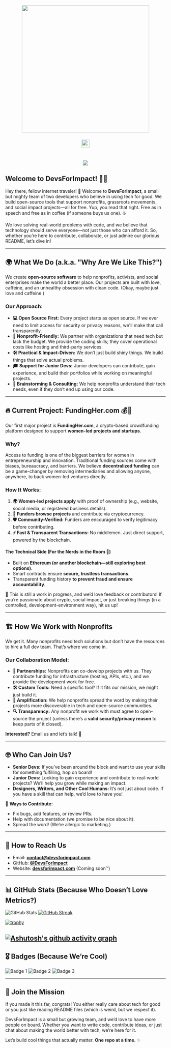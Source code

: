 <div align="center">
  <img height="400" src="https://media0.giphy.com/media/v1.Y2lkPTc5MGI3NjExbTZraWhjdjlheHN3aXhxaWJtcjE4NGpndXJnMWN2emViZGdqajkxbSZlcD12MV9pbnRlcm5hbF9naWZfYnlfaWQmY3Q9Zw/CmtaipVmltX8ESqkAN/giphy.gif"  />
</div>

###

<div align="center">
  <a href="youtube.com/devsforimpact" target="_blank">
    <img src="https://img.shields.io/static/v1?message=Youtube&logo=youtube&label=Subscribe%20to%20our%20channel%20on&color=FF0000&logoColor=white&labelColor=&style=for-the-badge" height="25" alt="youtube logo"  />
  </a>
</div>

###

<br clear="both">

<div align="center">
  <img src="https://profile-counter.glitch.me/DevsForImpact/count.svg?"  />
</div>

###

## Welcome to DevsForImpact! 🚀💡

Hey there, fellow internet traveler! 👋 Welcome to **DevsForImpact**, a small but mighty team of two developers who believe in using tech for good. We build open-source tools that support nonprofits, grassroots movements, and social impact projects—all for free. Yup, you read that right. Free as in speech and free as in coffee (if someone buys us one). ☕

We love solving real-world problems with code, and we believe that technology should serve everyone—not just those who can afford it. So, whether you’re here to contribute, collaborate, or just admire our glorious README, let’s dive in!

---

## 🌍 What We Do (a.k.a. "Why Are We Like This?")

We create **open-source software** to help nonprofits, activists, and social enterprises make the world a better place. Our projects are built with love, caffeine, and an unhealthy obsession with clean code. (Okay, maybe just love and caffeine.)

### Our Approach:
- **💻 Open Source First:** Every project starts as open source. If we ever need to limit access for security or privacy reasons, we'll make that call transparently.
- **🤝 Nonprofit-Friendly:** We partner with organizations that need tech but lack the budget. We provide the coding skills; they cover operational costs like hosting and third-party services.
- **🛠️ Practical & Impact-Driven:** We don’t just build shiny things. We build things that solve actual problems.
- **🎓 Support for Junior Devs:** Junior developers can contribute, gain experience, and build their portfolios while working on meaningful projects.
- **🧠 Brainstorming & Consulting:** We help nonprofits understand their tech needs, even if they don’t end up using our code.

---

## 🔥 Current Project: **FundingHer.com** 💰🚀

Our first major project is **FundingHer.com**, a crypto-based crowdfunding platform designed to support **women-led projects and startups**.

### Why?
Access to funding is one of the biggest barriers for women in entrepreneurship and innovation. Traditional funding sources come with biases, bureaucracy, and barriers. We believe **decentralized funding** can be a game-changer by removing intermediaries and allowing anyone, anywhere, to back women-led ventures directly.

### How It Works:
1. **🌍 Women-led projects apply** with proof of ownership (e.g., website, social media, or registered business details).
2. **🔗 Funders browse projects** and contribute via cryptocurrency.
3. **🛡️ Community-Verified:** Funders are encouraged to verify legitimacy before contributing.
4. **⚡ Fast & Transparent Transactions:** No middlemen. Just direct support, powered by the blockchain.

#### The Technical Side (For the Nerds in the Room 🧐)
- Built on **Ethereum (or another blockchain—still exploring best options)**.
- Smart contracts ensure **secure, trustless transactions**.
- Transparent funding history **to prevent fraud and ensure accountability**.

🚀 This is still a work in progress, and we’d love feedback or contributors! If you’re passionate about crypto, social impact, or just breaking things (in a controlled, development-environment way), hit us up!

---

## 🏗️ How We Work with Nonprofits

We get it. Many nonprofits need tech solutions but don’t have the resources to hire a full dev team. That’s where we come in.

### Our Collaboration Model:
- **🤝 Partnerships:** Nonprofits can co-develop projects with us. They contribute funding for infrastructure (hosting, APIs, etc.), and we provide the development work for free.
- **🛠️ Custom Tools:** Need a specific tool? If it fits our mission, we might just build it.
- **📢 Amplification:** We help nonprofits spread the word by making their projects more discoverable in tech and open-source communities.
- **🔍 Transparency:** Any nonprofit we work with must agree to open-source the project (unless there’s a **valid security/privacy reason** to keep parts of it closed).

**Interested?** Email us and let’s talk! 🚀

---

## 🤓 Who Can Join Us?

- **Senior Devs:** If you’ve been around the block and want to use your skills for something fulfilling, hop on board!
- **Junior Devs:** Looking to gain experience and contribute to real-world projects? We’ll help you grow while making an impact.
- **Designers, Writers, and Other Cool Humans:** It’s not just about code. If you have a skill that can help, we’d love to have you!

🚀 **Ways to Contribute:**
- Fix bugs, add features, or review PRs.
- Help with documentation (we promise to be nice about it).
- Spread the word! (We’re allergic to marketing.)

---

## 📡 How to Reach Us

- Email: **contact@devsforimpact.com**
- GitHub: **[@DevsForImpact](https://github.com/DevsForImpact)**
- Website: **[devsforimpact.com](https://www.devsforimpact.com)** (Coming soon™️)

---

## 📊 GitHub Stats (Because Who Doesn’t Love Metrics?)

![GitHub Stats](https://github-readme-stats.vercel.app/api?username=DevsForImpact&show_icons=true&theme=radical)
[![GitHub Streak](https://streak-stats.demolab.com/?user=DevsForImpact&theme=radical)](https://git.io/streak-stats)

[![trophy](https://github-profile-trophy.vercel.app/?username=DevsForImpact&theme=radical)](https://github.com/ryo-ma/github-profile-trophy)


[![Ashutosh's github activity graph](https://github-readme-activity-graph.vercel.app/graph?username=DevsForImpact&theme=radical)](https://github.com/ashutosh00710/github-readme-activity-graph)
---

## 🎖️ Badges (Because We’re Cool)

![Badge 1](https://img.shields.io/badge/-Open%20Source-blue)
![Badge 2](https://img.shields.io/badge/-Social%20Impact-green)
![Badge 3](https://img.shields.io/badge/-Blockchain%20Dev-yellow)

---

## 🚀 Join the Mission

If you made it this far, congrats! You either really care about tech for good or you just like reading README files (which is weird, but we respect it).

DevsForImpact is a small but growing team, and we’d love to have more people on board. Whether you want to write code, contribute ideas, or just chat about making the world better with tech, we’re here for it.

Let’s build cool things that actually matter. **One repo at a time.** ✨
###

